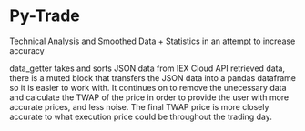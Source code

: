 # Py-Trade
Technical Analysis and Smoothed Data + Statistics in an attempt to increase accuracy

data_getter takes and sorts JSON data from IEX Cloud API retrieved data, there is a muted block that transfers the JSON data into a pandas dataframe so it is easier to work with.
It continues on to remove the unecessary data and calculate the TWAP of the price in order to provide the user with more accurate prices, and less noise. The final TWAP 
price is more closely accurate to what execution price could be throughout the trading day.

